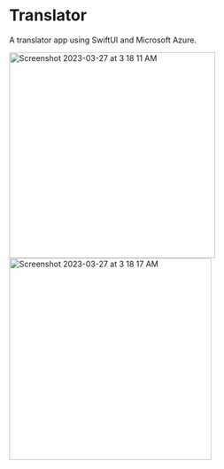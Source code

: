 # Translator

A translator app using SwiftUI and Microsoft Azure.


<img width="372" alt="Screenshot 2023-03-27 at 3 18 11 AM" src="https://user-images.githubusercontent.com/96280882/227868626-dfdf78d6-b0f7-4c8a-abdb-36ed37fe6f7a.png">

<img width="365" alt="Screenshot 2023-03-27 at 3 18 17 AM" src="https://user-images.githubusercontent.com/96280882/227868677-987b5294-d859-426c-8659-4984a6438893.png">
